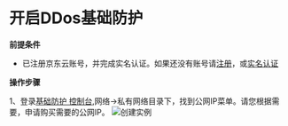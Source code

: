 # 开启DDos基础防护

**前提条件**

- 已注册京东云账号，并完成实名认证。如果还没有账号请[注册](https://accounts.jdcloud.com/p/regPage?source=jdcloud&ReturnUrl=%2f%2fuc.jdcloud.com%2fpassport%2fcomplete%3freturnUrl%3dhttp%3A%2F%2Fuc.jdcloud.com%2Fredirect%2FloginRouter%3FreturnUrl%3Dhttps%253A%252F%252Fwww.jdcloud.com%252Fhelp%252Fdetail%252F734%252FisCatalog%252F1)，或[实名认证](https://uc.jdcloud.com/account/certify)

**操作步骤**

1、登录[基础防护 控制台](https://console.jdcloud.com/host/vpc/list),网络->私有网络目录下，找到公网IP菜单。请您根据需要，申请购买需要的公网IP。
![创建实例](https://github.com/jdcloudcom/cn/blob/edit/image/Basic%20Anti-DDos/Instance01.png)
